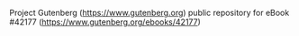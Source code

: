 Project Gutenberg (https://www.gutenberg.org) public repository for eBook #42177 (https://www.gutenberg.org/ebooks/42177)
